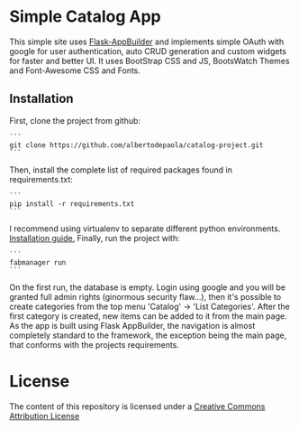 # Simple Catalog App
This simple site uses [Flask-AppBuilder](https://github.com/dpgaspar/Flask-AppBuilder) and implements simple OAuth with google for user authentication, auto CRUD generation and custom widgets for faster and better UI.
It uses BootStrap CSS and JS, BootsWatch Themes and Font-Awesome CSS and Fonts.


## Installation

First, clone the project from github:

    ```
    git clone https://github.com/albertodepaola/catalog-project.git
    ```

Then, install the complete list of required packages found in requirements.txt:

    ```
    pip install -r requirements.txt
    ```
    
I recommend using virtualenv to separate different python environments. [Installation guide.](https://virtualenv.pypa.io/en/stable/installation/)
Finally, run the project with:

    ```
    fabmanager run
    ```
    
On the first run, the database is empty. Login using google and you will be granted full admin rights (ginormous security flaw...), then it's possible
to create categories from the top menu 'Catalog' -> 'List Categories'. After the first category is created, new items can be added to it from the main page.
As the app is built using Flask AppBuilder, the navigation is almost completely standard to the framework, the exception being the main page, that conforms
with the projects requirements.

# License
The content of this repository is licensed under a [Creative Commons Attribution License](https://creativecommons.org/licenses/by/3.0/us/)

